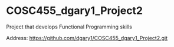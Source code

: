 # COSC455_dgary1_Project2
Project that develops Functional Programming skills


Address:  https://github.com/dgary1/COSC455_dgary1_Project2.git
